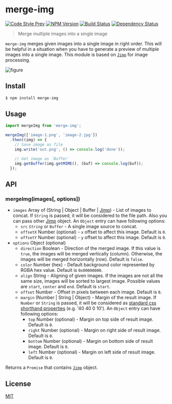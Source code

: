 # merge-img

[![Code Style Prev](https://img.shields.io/badge/code%20style-prev-32c8fc.svg)](https://github.com/preco21/eslint-config-prev)
[![NPM Version](https://img.shields.io/npm/v/merge-img.svg)](https://www.npmjs.com/package/merge-img)
[![Build Status](https://travis-ci.org/preco21/merge-img.svg?branch=master)](https://travis-ci.org/preco21/merge-img)
[![Dependency Status](https://dependencyci.com/github/preco21/merge-img/badge)](https://dependencyci.com/github/preco21/merge-img)

> Merge multiple images into a single image

`merge-img` merges given images into a single image in right order. This will be helpful in a situation when you have to generate a preview of multiple images into a single image. This module is based on [`Jimp`][jimp] for image processing.

![figure](https://rawgit.com/preco21/merge-img/master/media/figure.png)

## Install

```bash
$ npm install merge-img
```

## Usage

```javascript
import mergeImg from 'merge-img';

mergeImg(['image-1.png', 'image-2.jpg'])
  .then((img) => {
    // Save image as file
    img.write('out.png', () => console.log('done'));

    // Get image as `Buffer`
    img.getBuffer(img.getMIME(), (buf) => console.log(buf));
  });
```

## API

### mergeImg(images[, options])

* `images` Array of (String | Object | Buffer | [Jimp][jimp]) - List of images to concat. If `String` is passed, it will be considered to the file path. Also you can pass other [Jimp][jimp] object. An `Object` entry can have following options:
  * `src` _`String`_ or `Buffer` - A single image source to concat.
  * `offsetX` Number (optional) - `x` offset to affect this image. Default is `0`.
  * `offsetY` Number (optional) - `y` offset to affect this image. Default is `0`.
* `options` Object (optional)
  * `direction` Boolean - Direction of the merged image. If this value is `true`, the images will be merged vertically (column). Otherwise, the images will be merged horizontally (row). Default is `false`.
  * `color` Number (hex) - Default background color represented by RGBA hex value. Default is `0x00000000`.
  * `align` String - Aligning of given images. If the images are not all the same size, images will be sorted to largest image. Possible values are `start`, `center` and `end`. Default is `start`.
  * `offset` Number - Offset in pixels between each image. Default is `0`.
  * `margin` (Number | String | Object) - Margin of the result image. If `Number` or `String` is passed, it will be considered as [standard css shorthand properties](https://developer.mozilla.org/en-US/docs/Web/CSS/Shorthand_properties) (e.g. '40 40 0 10'). An `Object` entry can have following options:
    * `top` Number (optional) - Margin on top side of result image. Default is `0`.
    * `right` Number (optional) - Margin on right side of result image. Default is `0`.
    * `bottom` Number (optional) - Margin on bottom side of result image. Default is `0`.
    * `left` Number (optional) - Margin on left side of result image. Default is `0`.

Returns a `Promise` that contains [`Jimp`][working-with-jimp] object.

## License

[MIT](https://preco.mit-license.org/)

[jimp]: https://github.com/oliver-moran/jimp
[working-with-jimp]: https://github.com/oliver-moran/jimp#writing-to-files-and-buffers
